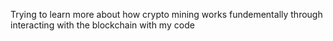 Trying to learn more about how crypto mining works fundementally through interacting with the blockchain with my code

